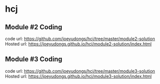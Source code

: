 # hcj

## Module #2 Coding 
   code url: https://github.com/joeyudongs/hcj/tree/master/module2-solution
   Hosted url: https://joeyudongs.github.io/hcj/module2-solution/index.html

## Module #3 Coding 
   code url: https://github.com/joeyudongs/hcj/tree/master/module3-solution
   Hosted url: https://joeyudongs.github.io/hcj/module3-solution/index.html
